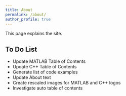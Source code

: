 ```yaml
---
title: About
permalink: /about/
author_profile: true
---
```


This page explains the site.

## To Do List

* Update MATLAB Table of Contents
* Update C++ Table of Contents
* Generate list of code examples
* Update About text
* Create rescaled images for MATLAB and C++ logos
* Investigate auto table of contents

